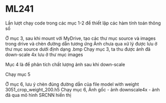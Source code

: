 # ML241
Lần lượt chạy code trong các mục 1-2 để thiết lập các hàm tính toán thông số

Ở mục 3, sau khi mount với MyDrive, tạo các thư mục source và images trong drive và chèn đường dẫn tương ứng
Ảnh chưa qua xử lý được lưu ở thư mục source dưới định dạng .bmp
Chạy mục 3, ta thu được ảnh đã down-scale 4x lưu ở thư mục images

Mục 4 là để phân tích chất lượng ảnh sau khi down-scale

Chạy mục 5 

Ở mục 6, lưu ý chèn đúng đường dẫn của file model with weight 3051_crop_weight_200.h5
Chạy mục 6, Ảnh gốc - ảnh downscale4x - ảnh đã qua mô hình SRCNN hiển thị
